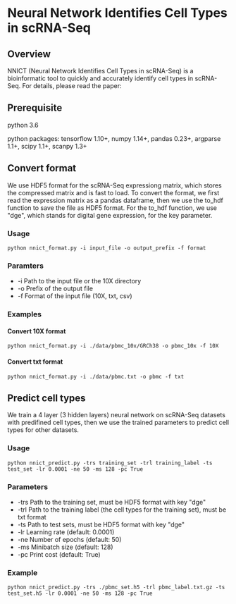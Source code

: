 # Neural Network Identifies Cell Types in scRNA-Seq

## Overview
NNICT (Neural Network Identifies Cell Types in scRNA-Seq) is a bioinformatic tool to quickly and accurately identify cell types in scRNA-Seq. For details, please read the paper:

## Prerequisite
python 3.6

python packages:
tensorflow 1.10+, numpy 1.14+, pandas 0.23+, argparse 1.1+, scipy 1.1+, scanpy 1.3+

## Convert format
We use HDF5 format for the scRNA-Seq expressiong matrix, which stores the compressed matrix and is fast to load. To convert the format, we first read the expression matrix as a pandas dataframe, then we use the to_hdf function to save the file as HDF5 format. For the to_hdf function, we use "dge", which stands for digital gene expression, for the key parameter.

### Usage
```
python nnict_format.py -i input_file -o output_prefix -f format
```

### Paramters
* -i    Path to the input file or the 10X directory
* -o    Prefix of the output file
* -f    Format of the input file (10X, txt, csv)

### Examples

#### Convert 10X format
```
python nnict_format.py -i ./data/pbmc_10x/GRCh38 -o pbmc_10x -f 10X
```

#### Convert txt format
```
python nnict_format.py -i ./data/pbmc.txt -o pbmc -f txt
```

## Predict cell types
We train a 4 layer (3 hidden layers) neural network on scRNA-Seq datasets with predifined cell types, then we use the trained parameters to predict cell types for other datasets.

### Usage
```
python nnict_predict.py -trs training_set -trl training_label -ts test_set -lr 0.0001 -ne 50 -ms 128 -pc True
```

### Parameters
* -trs Path to the training set, must be HDF5 format with key "dge"
* -trl Path to the training label (the cell types for the training set), must be txt format
* -ts Path to test sets, must be HDF5 format with key "dge"
* -lr Learning rate (default: 0.0001)
* -ne Number of epochs (default: 50)
* -ms Minibatch size (default: 128)
* -pc Print cost (default: True)

### Example
```
python nnict_predict.py -trs ./pbmc_set.h5 -trl pbmc_label.txt.gz -ts test_set.h5 -lr 0.0001 -ne 50 -ms 128 -pc True
```










